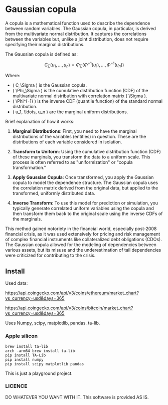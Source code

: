 # Gaussian copula

A copula is a mathematical function used to describe the dependence between random variables. The Gaussian copula, in particular, is derived from the multivariate normal distribution. It captures the correlations between the variables but, unlike a joint distribution, does not require specifying their marginal distributions.

The Gaussian copula is defined as:

$$
C_\Sigma(u_1, \ldots, u_n) = \Phi_\Sigma(\Phi^{-1}(u_1), \ldots, \Phi^{-1}(u_n))
$$

Where:

- \( C\_\Sigma \) is the Gaussian copula.
- \( \Phi\_\Sigma \) is the cumulative distribution function (CDF) of the multivariate normal distribution with correlation matrix \( \Sigma \).
- \( \Phi^{-1} \) is the inverse CDF (quantile function) of the standard normal distribution.
- \( u_1, \ldots, u_n \) are the marginal uniform distributions.

Brief explanation of how it works:

1. **Marginal Distributions**: First, you need to have the marginal distributions of the variables (entities) in question. These are the distributions of each variable considered in isolation.

2. **Transform to Uniform**: Using the cumulative distribution function (CDF) of these marginals, you transform the data to a uniform scale. This process is often referred to as "uniformization" or "copula transformation."

3. **Apply Gaussian Copula**: Once transformed, you apply the Gaussian copula to model the dependence structure. The Gaussian copula uses the correlation matrix derived from the original data, but applied to the transformed, uniformly distributed data.

4. **Inverse Transform**: To use this model for prediction or simulation, you typically generate correlated uniform variables using the copula and then transform them back to the original scale using the inverse CDFs of the marginals.

This method gained notoriety in the financial world, especially post-2008 financial crisis, as it was used extensively for pricing and risk management of complex financial instruments like collateralized debt obligations (CDOs). The Gaussian copula allowed for the modeling of dependencies between various assets, but its misuse and the underestimation of tail dependencies were criticized for contributing to the crisis.

## Install

Used data:

https://api.coingecko.com/api/v3/coins/ethereum/market_chart?vs_currency=usd&days=365

https://api.coingecko.com/api/v3/coins/bitcoin/market_chart?vs_currency=usd&days=365

Uses Numpy, scipy, matplotlib, pandas. ta-lib.

### Apple silicon

```
brew install ta-lib
arch -arm64 brew install ta-lib
pip install TA-Lib
pip install numpy
pip install scipy matplotlib pandas
```

This is just a playground project.

### LICENCE

DO WHATEVER YOU WANT WITH IT.
This software is provided AS IS.
